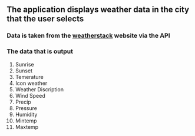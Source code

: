 ## The application displays weather data in the city that the user selects
### Data is taken from the [weatherstack](https://weatherstack.com) website via the API

### The data that is output
1. Sunrise
2. Sunset
3. Temerature
4. Icon weather
5. Weather Discription
6. Wind Speed
7. Precip
8. Pressure
9. Humidity
10. Mintemp
11. Maxtemp
